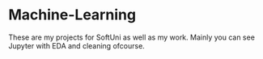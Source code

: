 # Machine-Learning
These are my projects for SoftUni as well as my work. 
Mainly you can see Jupyter with EDA and cleaning ofcourse.

